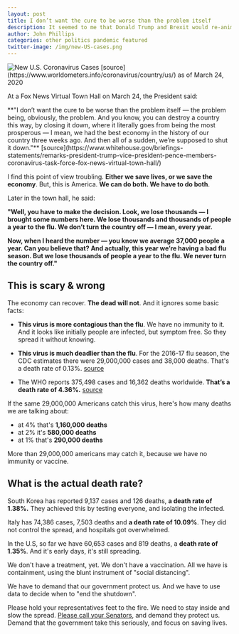 ```yaml
---
layout: post
title: I don’t want the cure to be worse than the problem itself 
description: It seemed to me that Donald Trump and Brexit would re-animate punk rock. 
author: John Phillips
categories: other politics pandemic featured
twitter-image: /img/new-US-cases.png
---
```


<div markdown="1">
<img src="{{page.twitter-image}}" class="full-width" alt="New U.S. Coronavirus Cases">
[source](https://www.worldometers.info/coronavirus/country/us/) as of March 24, 2020
</div>
	
At a Fox News Virtual Town Hall on March 24, the President said:

<div class="lite" markdown="1">
**"I don’t want the cure to be worse than the problem itself — the problem being, obviously, the problem.  And you know, you can destroy a country this way, by closing it down, where it literally goes from being the most prosperous — I mean, we had the best economy in the history of our country three weeks ago.  And then all of a sudden, we’re supposed to shut it down."** [source](https://www.whitehouse.gov/briefings-statements/remarks-president-trump-vice-president-pence-members-coronavirus-task-force-fox-news-virtual-town-hall/)
</div>

<!--more--> 
<a name="jump"></a>

I find this point of view troubling. **Either we save lives, or we save the economy**. But, this is America. **We can do both. We have to do both**. 

Later in the town hall, he said:

<div class="lite" markdown="1">

**"Well, you have to make the decision.  Look, we lose thousands — I brought some numbers here.  We lose thousands and thousands of people a year to the flu.  We don’t turn the country off — I mean, every year.**

**Now, when I heard the number — you know we average 37,000 people a year.  Can you believe that?  And actually, this year we’re having a bad flu season.  But we lose thousands of people a year to the flu. We never turn the country off."**
</div>

## This is scary & wrong

The economy can recover. **The dead will not**. And it ignores some basic facts:

- **This virus is more contagious than the flu**. We have no immunity to it. And it looks like initially people are infected, but symptom free. So they spread it without knowing.

- **This virus is much deadlier than the flu**. For the 2016-17 flu season, the CDC estimates there were 29,000,000 cases and 38,000 deaths. That's a death rate of 0.13%. [source](https://www.cdc.gov/flu/about/burden/index.html)

- The WHO reports 375,498 cases and 16,362 deaths worldwide. **That’s a death rate of 4.36%.** [source](https://experience.arcgis.com/experience/685d0ace521648f8a5beeeee1b9125cd )

If the same 29,000,000 Americans catch this virus, here's how many deaths we are talking about:

- at 4% that's **1,160,000 deaths**
- at 2% it's **580,000 deaths**
- at 1% that's **290,000 deaths**

More than 29,000,000 americans may catch it, because we have no immunity or vaccine.

## What is the actual death rate?

South Korea has reported 9,137 cases and 126 deaths, **a death rate of 1.38%.** They achieved this by testing everyone, and isolating the infected. 

Italy has 74,386 cases, 7,503 deaths and **a death rate of 10.09%**. They did not control the spread, and hospitals got overwhelmed.

In the U.S, so far we have 60,653 cases and 819 deaths, a **death rate of 1.35%**. And it's early days, it's still spreading. 

We don't have a treatment, yet. We don't have a vaccination. All we have is containment, using the blunt instrument of "social distancing".

We have to demand that our government protect us. And we have to use data to decide when to "end the shutdown". 

Please hold your representatives feet to the fire. We need to stay inside and slow the spread. [Please call your Senators](https://www.senate.gov/general/contact_information/senators_cfm.cfm?State=CO), and demand they protect us. Demand that the government take this seriously, and focus on saving lives.


